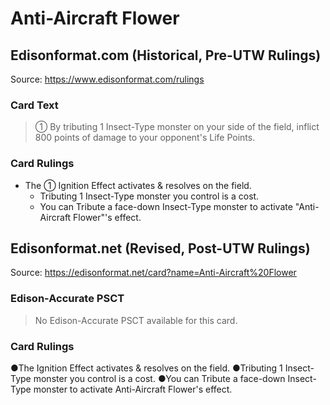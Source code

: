 # Anti-Aircraft Flower

## Edisonformat.com (Historical, Pre-UTW Rulings)

Source: https://www.edisonformat.com/rulings

### Card Text

> ① By tributing 1 Insect-Type monster on your side of the field, inflict 800 points of damage to your opponent's Life Points.

### Card Rulings

*   The ① Ignition Effect activates & resolves on the field.
    *   Tributing 1 Insect-Type monster you control is a cost.
    *   You can Tribute a face-down Insect-Type monster to activate "Anti-Aircraft Flower"'s effect.

## Edisonformat.net (Revised, Post-UTW Rulings)

Source: https://edisonformat.net/card?name=Anti-Aircraft%20Flower

### Edison-Accurate PSCT

> No Edison-Accurate PSCT available for this card.

### Card Rulings

●The Ignition Effect activates & resolves on the field.
●Tributing 1 Insect-Type monster you control is a cost.
●You can Tribute a face-down Insect-Type monster to activate Anti-Aircraft Flower's effect.
            